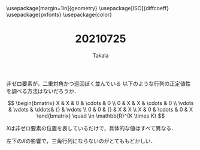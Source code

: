 ﻿---
title: 20210725
yesterday: 20210724
tomorrow: 20210726
days: 576
author: Takala
header-includes:
  - \usepackage[margin=1in]{geometry}
  - \usepackage[ISO]{diffcoeff}
  - \usepackage{pxfonts}
  - \usepackage{color}
---


非ゼロ要素が，二重対角かつ巡回ぽく並んでいる
以下のような行列の正定値性を調べる方法はないだろうか．

$$
  \begin{bmatrix}
    X & X  & 0 & \cdots & 0
    \\
    0 & X & X & \cdots & 0
    \\
    \vdots & \vdots & \ddots& {} & \vdots
    \\
    0 & 0 & {} & X & X
    \\
    X & 0  & \cdots & 0 & X
  \end{bmatrix}
  \quad \in \mathbb{R}^{K \times K}
$$


$X$は非ゼロ要素の位置を表しているだけで，具体的な値はすべて異なる．



左下の$X$の影響で，三角行列にならないのがとてももどかしい．



